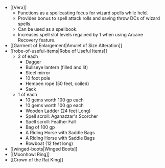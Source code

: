 - [[Vera]]
	- Functions as a spellcasting focus for wizard spells while held.
	- Provides bonus to spell attack rolls and saving throw DCs of wizard spells.
	- Can be used as a spellbook.
	- Increases spell slot levels regained by 1 when using Arcane Recovery feature.
- [[Garment of Enlargement|Amulet of Size Alteration]]
- [[robe-of-useful-items|Robe of Useful Items]]
	- 2 of each
		- Dagger
		- Bullseye lantern (filled and lit)
		- Steel mirror
		- 10 foot pole
		- Hempen rope (50 feet, coiled)
		- Sack
	- 1 of each
		- 10 gems worth 100 gp each
		- 10 gems worth 100 gp each
		- Wooden Ladder (24 feet Long)
		- Spell scroll: Aganazzar's Scorcher
		- Spell scroll: Feather Fall
		- Bag of 100 gp
		- A Riding Horse with Saddle Bags
		- A Riding Horse with Saddle Bags
		- Rowboat (12 feet long)
- [[winged-boots|Winged Boots]]
- [[Moonhowl Ring]]
- [[Crown of the Rat King]]
